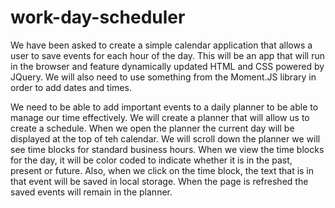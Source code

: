 # work-day-scheduler

We have been asked to create a simple calendar application that allows a user to save events for each hour of the day. This will be an app that will run in the browser and feature dynamically updated HTML and CSS powered by JQuery. We will also need to use something from the Moment.JS library in order to add dates and times. 

We need to be able to add important events to a daily planner to be able to manage our time effectively. We will create a planner that will allow us to create a schedule. When we open the planner the current day will be displayed at the top of teh calendar. We will scroll down the planner we will see time blocks for standard business hours. When we view the time blocks for the day, it will be color coded to indicate whether it is in the past, present or future. Also, when we click on the time block, the text that is in that event will be saved in local storage. When the page is refreshed the saved events will remain in the planner. 